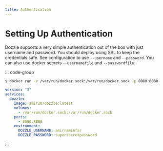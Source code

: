 ```yaml
---
title: Authentication
---
```


# Setting Up Authentication

Dozzle supports a very simple authentication out of the box with just username and password. You should deploy using SSL to keep the credentials safe. See configuration to use `--username` and `--password`. You can also use docker secrets `--usernamefile` and `--passwordfile`.

::: code-group

```sh [cli]
$ docker run -v /var/run/docker.sock:/var/run/docker.sock -p 8080:8080 amir20/dozzle --username amirraminfar --password supersecretpassword
```

```yaml [docker-compose.yml]
version: "3"
services:
  dozzle:
    image: amir20/dozzle:latest
    volumes:
      - /var/run/docker.sock:/var/run/docker.sock
    ports:
      - 8080:8080
    environment:
      DOZZLE_USERNAME: amirraminfar
      DOZZLE_PASSWORD: supersecretpassword
```

:::
